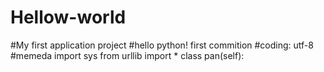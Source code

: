 # Hellow-world
#My first application project
#hello python! first commition
#coding: utf-8
#memeda
import sys
from urllib import *
class pan(self):
  
